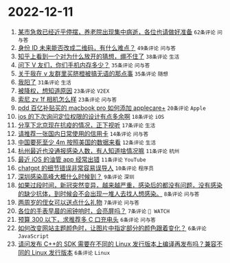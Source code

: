 # 2022-12-11

1. [某市急救已经近乎停摆，养老院出现集中病逝，各位也请做好准备](https://www.v2ex.com/t/901697) `62条评论` `问与答`
1. [身份 ID 未来能否改成二维码，有什么难点？](https://www.v2ex.com/t/901663) `49条评论` `问与答`
1. [知乎上看到一个对为什么放开的猜想，绷不住了](https://www.v2ex.com/t/901686) `38条评论` `生活`
1. [问下 V 友们，你们手机内存多少？](https://www.v2ex.com/t/901660) `35条评论` `问与答`
1. [关于我在 v 友群里买脐橙被搞无语的那点事](https://www.v2ex.com/t/901685) `35条评论` `随想`
1. [我阳了](https://www.v2ex.com/t/901667) `31条评论` `生活`
1. [被降权，想知道原因](https://www.v2ex.com/t/901675) `23条评论` `V2EX`
1. [索尼 zv 1f 相机怎么样](https://www.v2ex.com/t/901670) `23条评论` `问与答`
1. [pdd 百亿补贴买的 macbook pro 如何添加 applecare+](https://www.v2ex.com/t/901662) `20条评论` `Apple`
1. [ios 的下次询问定位权限的设计有点多余啊](https://www.v2ex.com/t/901671) `18条评论` `iOS`
1. [分享下北京现在抗疫的情况，正下视听](https://www.v2ex.com/t/901716) `17条评论` `生活`
1. [请推荐一张国内日常使用的信用卡](https://www.v2ex.com/t/901689) `14条评论` `问与答`
1. [中国要死至少 4m 按照美国的数据来看](https://www.v2ex.com/t/901717) `12条评论` `生活`
1. [杭州最近也没通报感染人数，有人知道啥情况嘛](https://www.v2ex.com/t/901692) `11条评论` `杭州`
1. [最近 iOS 的油管 app 经常出错](https://www.v2ex.com/t/901676) `11条评论` `YouTube`
1. [chatgpt 的细节错误非常容易误导人](https://www.v2ex.com/t/901696) `10条评论` `程序员`
1. [深圳感染高峰大概什么时候到？](https://www.v2ex.com/t/901690) `9条评论` `深圳`
1. [如果过段时间，新冠突然变异，越来越严重，感染后的都没有问题，没有感染的缺少抗体，到时候会不会出现一堆人去找人想感染。](https://www.v2ex.com/t/901698) `8条评论` `问与答`
1. [两周岁的侄女可以送点什么礼物](https://www.v2ex.com/t/901683) `7条评论` `问与答`
1. [各位的手表早晨的闹钟响时，会亮屏吗？](https://www.v2ex.com/t/901664) `7条评论` ` WATCH`
1. [预算 300 以下，求推荐多 C 口充电头](https://www.v2ex.com/t/901699) `6条评论` `问与答`
1. [如何改变网站主题颜色时，让图片中指定部分的颜色跟着变化？](https://www.v2ex.com/t/901677) `6条评论` `JavaScript`
1. [请问发布 C++的 SDK 需要在不同的 Linux 发行版本上编译再发布吗？兼容不同的 Linux 发行版本](https://www.v2ex.com/t/901669) `6条评论` `Linux`
